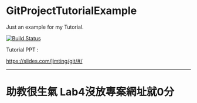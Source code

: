 # GitProjectTutorialExample
Just an example for my Tutorial.


[![Build Status](https://travis-ci.com/f2212671555/lab4.svg?branch=master)](https://travis-ci.com/f2212671555/lab4)

Tutorial PPT :

https://slides.com/jimting/git/#/


----------

# 助教很生氣 Lab4沒放專案網址就0分

